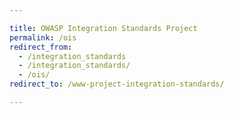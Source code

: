 ```yaml
---

title: OWASP Integration Standards Project
permalink: /ois
redirect_from:
  - /integration_standards
  - /integration_standards/
  - /ois/
redirect_to: /www-project-integration-standards/

---
```

